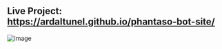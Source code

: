 ## Live Project: https://ardaltunel.github.io/phantaso-bot-site/

![image](https://github.com/ardaltunel/phantaso-bot-site/assets/35379428/25033998-b4c7-4ead-8e5c-ad341e5f03be)
